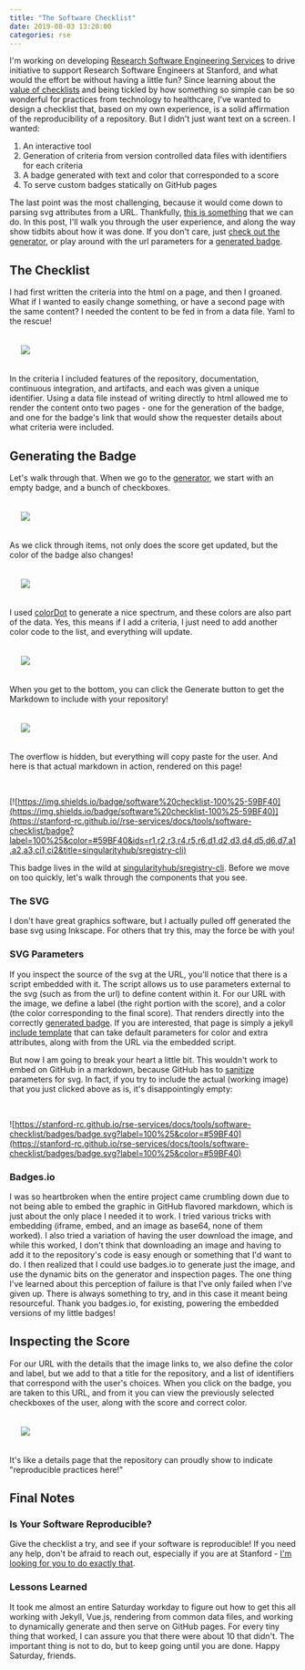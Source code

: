 ```yaml
---
title: "The Software Checklist"
date: 2019-08-03 13:20:00
categories: rse
---
```


I'm working on developing <a href="https://stanford-rc.github.io/rse-services" target="_blank">Research Software Engineering Services</a> to drive initiative to support Research Software Engineers at Stanford, 
and what would the effort be without having a little
fun? Since learning about the <a href="https://www.npr.org/2017/10/30/559996276/the-trick-to-surviving-a-high-stakes-high-pressure-job-try-a-checklist" target="_blank">value of checklists</a> and being tickled by how something so simple
can be so wonderful for practices from technology to healthcare, I've wanted to design
a checklist that, based on my own experience, is a solid affirmation of the reproducibility of
a repository. But I didn't just want text on a screen. I wanted:

<ol class="custom-counter">
   <li>An interactive tool</li>
   <li>Generation of criteria from version controlled data files with identifiers for each criteria</li>
   <li>A badge generated with text and color that corresponded to a score</li>
   <li>To serve custom badges statically on GitHub pages</li>
</ol>

The last point was the most challenging, because it would come down to parsing svg attributes
from a URL. Thankfully, <a href="https://www.w3.org/TR/SVGParamPrimer/" target="_blank">this is something</a> that we can do.
In this post, I'll walk you through the user experience, and along the way show tidbits about how
it was done. If you don't care, just <a href="https://stanford-rc.github.io/rse-services/docs/tools/software-checklist/" target="_blank">check out the generator</a>,
or play around with the url parameters for a <a href="https://stanford-rc.github.io/rse-services/docs/tools/software-checklist/badges/badge.svg?label=100%25&color=#59BF40" target="_blank">generated badge</a>.

## The Checklist

I had first written the criteria into the html on a page, and then I groaned. What if I wanted
to easily change something, or have a second page with the same content? I needed the content
to be fed in from a data file. Yaml to the rescue!

<div style="padding: 20px">
  <img src="/assets/images/posts/software-checklist/yaml.png">
</div>

In the criteria I included features of the repository, documentation, continuous integration,
and artifacts, and each was given a unique identifier. Using a data file
instead of writing directly to html allowed me to render the content onto two pages - one for the generation of the badge,
and one for the badge's link that would show the requester details about what criteria were included.

## Generating the Badge

Let's walk through that. When we go to the <a href="https://stanford-rc.github.io/rse-services/docs/tools/software-checklist/" target="_blank">generator</a>, we start with an empty badge, and a bunch of checkboxes.

<div style="padding: 20px">
  <img src="/assets/images/posts/software-checklist/generator.png">
</div>

As we click through items, not only does the score get updated, but the color of the badge
also changes!

<div style="padding: 20px">
  <img src="/assets/images/posts/software-checklist/generating.png">
</div>

I used <a href="https://color.hailpixel.com" target="_blank">colorDot</a> to generate
a nice spectrum, and these colors are also part of the data. Yes, this means if I add
a criteria, I just need to add another color code to the list, and everything will update.

<div style="padding: 20px">
  <img src="/assets/images/posts/software-checklist/colors.png">
</div>


When you get to the bottom, you can click the Generate button to get the Markdown
to include with your repository!


<div style="padding: 20px">
  <img src="/assets/images/posts/software-checklist/markdown.png">
</div>

The overflow is hidden, but everything will copy paste for the user.
And here is that actual markdown in action, rendered on this page!

<br>

[![https://img.shields.io/badge/software%20checklist-100%25-59BF40](https://img.shields.io/badge/software%20checklist-100%25-59BF40)](https://stanford-rc.github.io//rse-services/docs/tools/software-checklist/badge?label=100%25&color=#59BF40&ids=r1,r2,r3,r4,r5,r6,d1,d2,d3,d4,d5,d6,d7,a1,a2,a3,ci1,ci2&title=singularityhub/sregistry-cli)

This badge lives in the wild at <a href="https://github.com/singularityhub/sregistry-cli#singularity-global-client" target="_blank">singularityhub/sregistry-cli</a>. Before we move on too quickly, let's walk through the components that you see.

### The SVG

I don't have great graphics software, but I actually pulled off generated the base svg using Inkscape. 
For others that try this, may the force be with you!

### SVG Parameters

If you inspect the source of the svg at the URL, you'll notice that there is a script
embedded with it. The script allows us to use parameters external to the svg (such as from the url)
to define content within it. For our URL with the image, we define a label (the right portion with the score),
and a color (the color corresponding to the final score). 
That renders directly into the correctly <a href="https://stanford-rc.github.io/rse-services/docs/tools/software-checklist/badges/badge.svg?label=100%25&color=#59BF40" target="_blank">generated badge</a>. If you are interested, 
that page is simply a jekyll <a href="https://raw.githubusercontent.com/stanford-rc/rse-services/master/_includes/badges/software-checklist.svg" target="_blank">include template</a> that can take
default parameters for color and extra attributes, along with from the URL via the embedded
script.

But now I am going to break your heart a little bit. This wouldn't work to embed on GitHub
in a markdown, because GitHub has to <a href="https://github.community/t5/How-to-use-Git-and-GitHub/Embedding-a-SVG/td-p/2192" target="_blank">sanitize</a> parameters for svg. In fact, if you try to include the actual
(working image) that you just clicked above as is, it's disappointingly empty:

<br>

![https://stanford-rc.github.io/rse-services/docs/tools/software-checklist/badges/badge.svg?label=100%25&color=#59BF40](https://stanford-rc.github.io/rse-services/docs/tools/software-checklist/badges/badge.svg?label=100%25&color=#59BF40)

### Badges.io

I was so heartbroken when the entire project came crumbling down due to not being able
to embed the graphic in GitHub flavored markdown, which is just about the only place
I needed it to work. I tried various tricks with embedding (iframe, embed, and an image
as base64, none of them worked). I also tried a variation of having the user download
the image, and while this worked, I don't think that downloading an image
and having to add it to the repository's code is easy enough or something that I'd
want to do. I then realized that I could use badges.io to generate
just the image, and use the dynamic bits on the generator and inspection pages.
The one thing I've learned about this perception of failure is that I've only
failed when I've given up. There is always something to try, and in this case
it meant being resourceful. Thank you badges.io, for existing, powering
the embedded versions of my little badges!

## Inspecting the Score

For our URL with the details that the image links to, we also define the color and label, but we
add to that a title for the repository, and a list of identifiers that correspond with the user's choices.
When you click on the badge, you are taken to this URL, and from it you can
view the previously selected checkboxes of the user, along with the score and correct color.


<div style="padding: 20px">
  <img src="/assets/images/posts/software-checklist/markdown.png">
</div>

It's like a details page that the repository can proudly show to indicate 
"reproducible practices here!"

## Final Notes

### Is Your Software Reproducible?

Give the checklist a try, and see if your software is reproducible! If you
need any help, don't be afraid to reach out, especially if you are at Stanford - 
<a href="https://stanford-rc.github.io/rse-services" target="_blank">I'm looking for you to do exactly that</a>.

### Lessons Learned

It took me almost an entire Saturday workday to figure out how to get this all working
with Jekyll, Vue.js, rendering from common data files, and working to dynamically
generate and then serve on GitHub pages. For every tiny thing that worked, I can
assure you that there were about 10 that didn't. The important thing is not to do,
but to keep going until you are done. Happy Saturday, friends.


